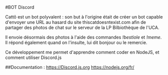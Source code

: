 #BOT Discord

Cattô est un bot polyvalent : son but à l'origine était de créer un bot capable d'envoyer une URL au hasard
du site thiscatdoesntexist.com afin de partager des photos de chat sur le serveur de la LP Bilbiothèque de l'UCA.

Il envoie désormais des photos à l'aide des commandes *!bestiole* et *!meme*. Il répond également quand on l'insulte, lui dit bonjour ou le remercie.

Ce développement me permet d'apprendre comment coder en NodeJS, et comment utiliser Discord.js

##Documentation :
https://Discord.js.org
https://nodejs.org/fr/
